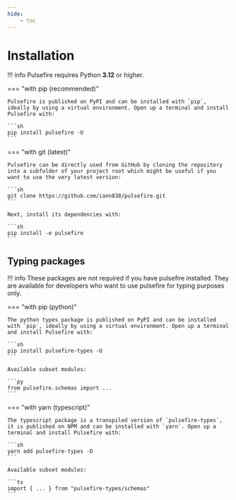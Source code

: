```yaml
---
hide:
    - toc
---
```


# Installation

!!! info
    Pulsefire requires Python **3.12** or higher.

=== "with pip (recommended)"

    Pulsefire is published on PyPI and can be installed with `pip`, ideally by using a virtual environment. Open up a terminal and install Pulsefire with:

    ```sh
    pip install pulsefire -U
    ```

=== "with git (latest)"

    Pulsefire can be directly used from GitHub by cloning the repository into a subfolder of your project root which might be useful if you want to use the very latest version:

    ```sh
    git clone https://github.com/iann838/pulsefire.git
    ```

    Next, install its dependencies with:

    ```sh
    pip install -e pulsefire
    ```

## Typing packages

!!! info
    These packages are not required if you have pulsefire installed. They are available for developers who want to use pulsefire for typing purposes only. 

=== "with pip (python)"

    The python types package is published on PyPI and can be installed with `pip`, ideally by using a virtual environment. Open up a terminal and install Pulsefire with:

    ```sh
    pip install pulsefire-types -U
    ```

    Available subset modules:

    ```py
    from pulsefire.schemas import ...
    ```

=== "with yarn (typescript)"

    The typescript package is a transpiled version of `pulsefire-types`, it is published on NPM and can be installed with `yarn`. Open up a terminal and install Pulsefire with:

    ```sh
    yarn add pulsefire-types -D
    ```

    Available subset modules:

    ```ts
    import { ... } from "pulsefire-types/schemas"
    ```